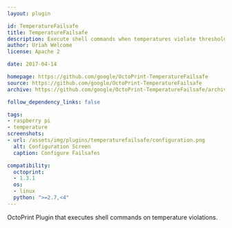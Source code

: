 ```yaml
---
layout: plugin

id: TemperatureFailsafe
title: TemperatureFailsafe
description: Execute shell commands when temperatures violate thresholds
author: Uriah Welcome
license: Apache 2

date: 2017-04-14

homepage: https://github.com/google/OctoPrint-TemperatureFailsafe
source: https://github.com/google/OctoPrint-TemperatureFailsafe
archive: https://github.com/google/OctoPrint-TemperatureFailsafe/archive/master.zip

follow_dependency_links: false

tags:
- raspberry pi
- temperature
screenshots:
- url: /assets/img/plugins/temperaturefailsafe/configuration.png
  alt: Configuration Screen
  caption: Configure Failsafes

compatibility:
  octoprint:
  - 1.3.1
  os:
  - linux
  python: ">=2.7,<4"
---
```


OctoPrint Plugin that executes shell commands on temperature violations.
